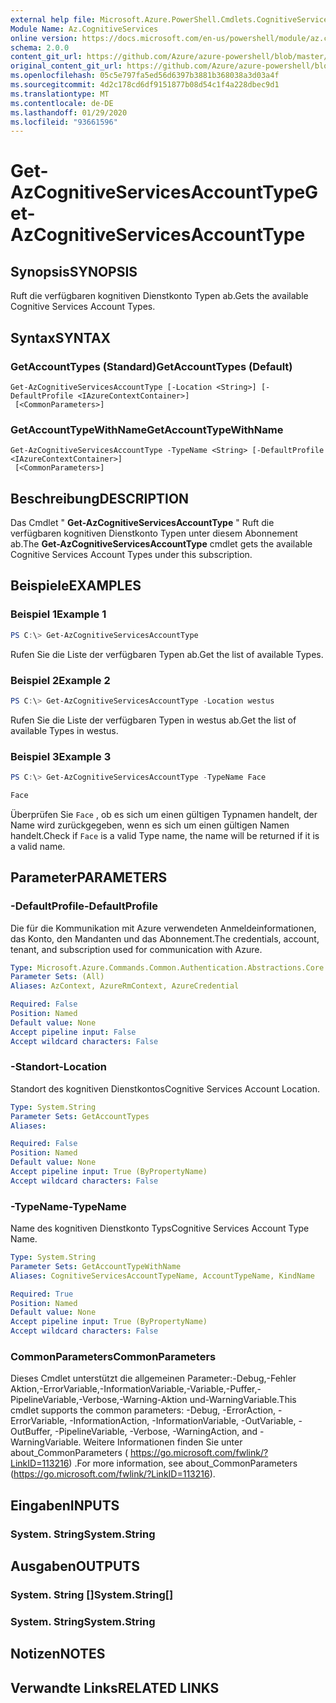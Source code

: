 ```yaml
---
external help file: Microsoft.Azure.PowerShell.Cmdlets.CognitiveServices.dll-Help.xml
Module Name: Az.CognitiveServices
online version: https://docs.microsoft.com/en-us/powershell/module/az.cognitiveservices/get-azcognitiveservicesaccounttype
schema: 2.0.0
content_git_url: https://github.com/Azure/azure-powershell/blob/master/src/CognitiveServices/CognitiveServices/help/Get-AzCognitiveServicesAccountType.md
original_content_git_url: https://github.com/Azure/azure-powershell/blob/master/src/CognitiveServices/CognitiveServices/help/Get-AzCognitiveServicesAccountType.md
ms.openlocfilehash: 05c5e797fa5ed56d6397b3881b368038a3d03a4f
ms.sourcegitcommit: 4d2c178cd6df9151877b08d54c1f4a228dbec9d1
ms.translationtype: MT
ms.contentlocale: de-DE
ms.lasthandoff: 01/29/2020
ms.locfileid: "93661596"
---
```

# <span data-ttu-id="0c91c-101">Get-AzCognitiveServicesAccountType</span><span class="sxs-lookup"><span data-stu-id="0c91c-101">Get-AzCognitiveServicesAccountType</span></span>

## <span data-ttu-id="0c91c-102">Synopsis</span><span class="sxs-lookup"><span data-stu-id="0c91c-102">SYNOPSIS</span></span>
<span data-ttu-id="0c91c-103">Ruft die verfügbaren kognitiven Dienstkonto Typen ab.</span><span class="sxs-lookup"><span data-stu-id="0c91c-103">Gets the available Cognitive Services Account Types.</span></span>

## <span data-ttu-id="0c91c-104">Syntax</span><span class="sxs-lookup"><span data-stu-id="0c91c-104">SYNTAX</span></span>

### <span data-ttu-id="0c91c-105">GetAccountTypes (Standard)</span><span class="sxs-lookup"><span data-stu-id="0c91c-105">GetAccountTypes (Default)</span></span>
```
Get-AzCognitiveServicesAccountType [-Location <String>] [-DefaultProfile <IAzureContextContainer>]
 [<CommonParameters>]
```

### <span data-ttu-id="0c91c-106">GetAccountTypeWithName</span><span class="sxs-lookup"><span data-stu-id="0c91c-106">GetAccountTypeWithName</span></span>
```
Get-AzCognitiveServicesAccountType -TypeName <String> [-DefaultProfile <IAzureContextContainer>]
 [<CommonParameters>]
```

## <span data-ttu-id="0c91c-107">Beschreibung</span><span class="sxs-lookup"><span data-stu-id="0c91c-107">DESCRIPTION</span></span>
<span data-ttu-id="0c91c-108">Das Cmdlet " **Get-AzCognitiveServicesAccountType** " Ruft die verfügbaren kognitiven Dienstkonto Typen unter diesem Abonnement ab.</span><span class="sxs-lookup"><span data-stu-id="0c91c-108">The **Get-AzCognitiveServicesAccountType** cmdlet gets the available Cognitive Services Account Types under this subscription.</span></span>

## <span data-ttu-id="0c91c-109">Beispiele</span><span class="sxs-lookup"><span data-stu-id="0c91c-109">EXAMPLES</span></span>

### <span data-ttu-id="0c91c-110">Beispiel 1</span><span class="sxs-lookup"><span data-stu-id="0c91c-110">Example 1</span></span>
```powershell
PS C:\> Get-AzCognitiveServicesAccountType
```

<span data-ttu-id="0c91c-111">Rufen Sie die Liste der verfügbaren Typen ab.</span><span class="sxs-lookup"><span data-stu-id="0c91c-111">Get the list of available Types.</span></span>

### <span data-ttu-id="0c91c-112">Beispiel 2</span><span class="sxs-lookup"><span data-stu-id="0c91c-112">Example 2</span></span>
```powershell
PS C:\> Get-AzCognitiveServicesAccountType -Location westus
```

<span data-ttu-id="0c91c-113">Rufen Sie die Liste der verfügbaren Typen in westus ab.</span><span class="sxs-lookup"><span data-stu-id="0c91c-113">Get the list of available Types in westus.</span></span>

### <span data-ttu-id="0c91c-114">Beispiel 3</span><span class="sxs-lookup"><span data-stu-id="0c91c-114">Example 3</span></span>
```powershell
PS C:\> Get-AzCognitiveServicesAccountType -TypeName Face

Face
```

<span data-ttu-id="0c91c-115">Überprüfen Sie `Face` , ob es sich um einen gültigen Typnamen handelt, der Name wird zurückgegeben, wenn es sich um einen gültigen Namen handelt.</span><span class="sxs-lookup"><span data-stu-id="0c91c-115">Check if `Face` is a valid Type name, the name will be returned if it is a valid name.</span></span>

## <span data-ttu-id="0c91c-116">Parameter</span><span class="sxs-lookup"><span data-stu-id="0c91c-116">PARAMETERS</span></span>

### <span data-ttu-id="0c91c-117">-DefaultProfile</span><span class="sxs-lookup"><span data-stu-id="0c91c-117">-DefaultProfile</span></span>
<span data-ttu-id="0c91c-118">Die für die Kommunikation mit Azure verwendeten Anmeldeinformationen, das Konto, den Mandanten und das Abonnement.</span><span class="sxs-lookup"><span data-stu-id="0c91c-118">The credentials, account, tenant, and subscription used for communication with Azure.</span></span>

```yaml
Type: Microsoft.Azure.Commands.Common.Authentication.Abstractions.Core.IAzureContextContainer
Parameter Sets: (All)
Aliases: AzContext, AzureRmContext, AzureCredential

Required: False
Position: Named
Default value: None
Accept pipeline input: False
Accept wildcard characters: False
```

### <span data-ttu-id="0c91c-119">-Standort</span><span class="sxs-lookup"><span data-stu-id="0c91c-119">-Location</span></span>
<span data-ttu-id="0c91c-120">Standort des kognitiven Dienstkontos</span><span class="sxs-lookup"><span data-stu-id="0c91c-120">Cognitive Services Account Location.</span></span>

```yaml
Type: System.String
Parameter Sets: GetAccountTypes
Aliases:

Required: False
Position: Named
Default value: None
Accept pipeline input: True (ByPropertyName)
Accept wildcard characters: False
```

### <span data-ttu-id="0c91c-121">-TypeName</span><span class="sxs-lookup"><span data-stu-id="0c91c-121">-TypeName</span></span>
<span data-ttu-id="0c91c-122">Name des kognitiven Dienstkonto Typs</span><span class="sxs-lookup"><span data-stu-id="0c91c-122">Cognitive Services Account Type Name.</span></span>

```yaml
Type: System.String
Parameter Sets: GetAccountTypeWithName
Aliases: CognitiveServicesAccountTypeName, AccountTypeName, KindName

Required: True
Position: Named
Default value: None
Accept pipeline input: True (ByPropertyName)
Accept wildcard characters: False
```

### <span data-ttu-id="0c91c-123">CommonParameters</span><span class="sxs-lookup"><span data-stu-id="0c91c-123">CommonParameters</span></span>
<span data-ttu-id="0c91c-124">Dieses Cmdlet unterstützt die allgemeinen Parameter:-Debug,-Fehler Aktion,-ErrorVariable,-InformationVariable,-Variable,-Puffer,-PipelineVariable,-Verbose,-Warning-Aktion und-WarningVariable.</span><span class="sxs-lookup"><span data-stu-id="0c91c-124">This cmdlet supports the common parameters: -Debug, -ErrorAction, -ErrorVariable, -InformationAction, -InformationVariable, -OutVariable, -OutBuffer, -PipelineVariable, -Verbose, -WarningAction, and -WarningVariable.</span></span> <span data-ttu-id="0c91c-125">Weitere Informationen finden Sie unter about_CommonParameters ( https://go.microsoft.com/fwlink/?LinkID=113216) .</span><span class="sxs-lookup"><span data-stu-id="0c91c-125">For more information, see about_CommonParameters (https://go.microsoft.com/fwlink/?LinkID=113216).</span></span>

## <span data-ttu-id="0c91c-126">Eingaben</span><span class="sxs-lookup"><span data-stu-id="0c91c-126">INPUTS</span></span>

### <span data-ttu-id="0c91c-127">System. String</span><span class="sxs-lookup"><span data-stu-id="0c91c-127">System.String</span></span>

## <span data-ttu-id="0c91c-128">Ausgaben</span><span class="sxs-lookup"><span data-stu-id="0c91c-128">OUTPUTS</span></span>

### <span data-ttu-id="0c91c-129">System. String []</span><span class="sxs-lookup"><span data-stu-id="0c91c-129">System.String[]</span></span>

### <span data-ttu-id="0c91c-130">System. String</span><span class="sxs-lookup"><span data-stu-id="0c91c-130">System.String</span></span>

## <span data-ttu-id="0c91c-131">Notizen</span><span class="sxs-lookup"><span data-stu-id="0c91c-131">NOTES</span></span>

## <span data-ttu-id="0c91c-132">Verwandte Links</span><span class="sxs-lookup"><span data-stu-id="0c91c-132">RELATED LINKS</span></span>
